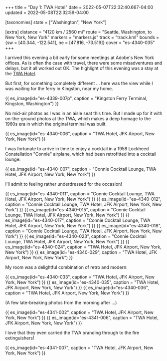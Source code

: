 +++
title = "Day 1: TWA Hotel"
date = 2022-05-07T22:32:40.667-04:00
updated = 2022-05-08T22:32:59-04:00

[taxonomies]
state = ["Washington", "New York"]

[extra]
distance = "4120 km / 2560 mi"
route = "Seattle, Washington, to New York, New York"
markers = "markers.js"
track = "track.kml"
bounds = {sw = [40.344, -122.541], ne = [47.816, -73.519]}
cover = "es-4340-035"
+++

I arrived this evening a bit early for some meetings at Adobe's New York offices. As is often the case with travel, there were some misadventures and delays, but it all worked out OK. The highlight of this evening was a stay at the [TWA Hotel](https://www.twahotel.com).

<!-- more -->

But first, for something completely different ... here was the view while I was waiting for the ferry in Kingston, near my home.

{{ es_image(id="es-4339-007p", caption = "Kingston Ferry Terminal, Kingston, Washington") }}

No mid-air photos as I was in an aisle seat this time. But I made up for it with on-the-ground photos at the TWA, which makes a deep homage to the 1960s era in which the original terminal was built.

{{ es_image(id="es-4340-006", caption = "TWA Hotel, JFK Airport, New York, New York") }}

I was fortunate to arrive in time to enjoy a cocktail in a 1958 Lockheed Constellation "Connie" airplane, which had been retrofitted into a cocktail lounge:

{{ es_image(id="es-4340-007", caption = "Connie Cocktail Lounge, TWA Hotel, JFK Airport, New York, New York") }}

I'll admit to feeling rather underdressed for the occasion!

{{ es_image(id="es-4340-011", caption = "Connie Cocktail Lounge, TWA Hotel, JFK Airport, New York, New York") }}
{{ es_image(id="es-4340-012", caption = "Connie Cocktail Lounge, TWA Hotel, JFK Airport, New York, New York") }}
{{ es_image(id="es-4340-015", caption = "Connie Cocktail Lounge, TWA Hotel, JFK Airport, New York, New York") }}
{{ es_image(id="es-4340-017", caption = "Connie Cocktail Lounge, TWA Hotel, JFK Airport, New York, New York") }}
{{ es_image(id="es-4340-018", caption = "Connie Cocktail Lounge, TWA Hotel, JFK Airport, New York, New York") }}
{{ es_image(id="es-4340-023", caption = "Connie Cocktail Lounge, TWA Hotel, JFK Airport, New York, New York") }}
{{ es_image(id="es-4340-024", caption = "TWA Hotel, JFK Airport, New York, New York") }}
{{ es_image(id="es-4340-029", caption = "TWA Hotel, JFK Airport, New York, New York") }}

My room was a delightful combination of retro and modern:

{{ es_image(id="es-4340-033", caption = "TWA Hotel, JFK Airport, New York, New York") }}
{{ es_image(id="es-4340-035", caption = "TWA Hotel, JFK Airport, New York, New York") }}
{{ es_image(id="es-4340-036", caption = "TWA Hotel, JFK Airport, New York, New York") }}

(A few late-breaking photos from the morning after ...)

{{ es_image(id="es-4341-002", caption = "TWA Hotel, JFK Airport, New York, New York") }}
{{ es_image(id="es-4341-006", caption = "TWA Hotel, JFK Airport, New York, New York") }}

I love that they even carried the TWA branding through to the fire extinguishers!

{{ es_image(id="es-4341-007", caption = "TWA Hotel, JFK Airport, New York, New York") }}
